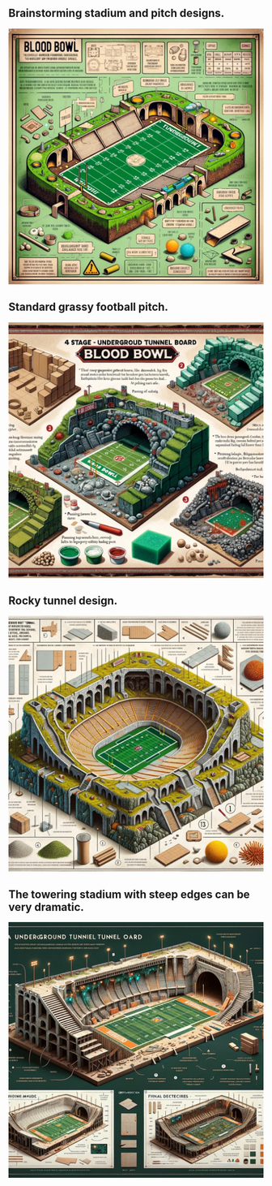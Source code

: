 ## Brainstorming stadium and pitch designs. 


![Alt text](/Stadiums/IMG_6834.WEBP)



## Standard grassy football pitch.



![Alt text](/Stadiums/IMG_6836.WEBP)


## Rocky tunnel design.


![Alt text](/Stadiums/IMG_6838.WEBP)


## The towering stadium with steep edges can be very dramatic. 


![Alt text](/Stadiums/IMG_6839.WEBP)
